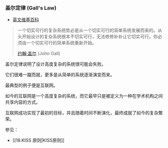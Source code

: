 ### 盖尔定律 (Gall's Law)

-   [英文维基百科](https://en.wikipedia.org/wiki/John_Gall_(author)#Gall%27s_law)
    

> 一个切实可行的复杂系统势必是从一个切实可行的简单系统发展而来的。从头开始设计的复杂系统根本不切实可行，无法修修补补让它切实可行。你必须由一个切实可行的简单系统重新开始。
> 
> [约翰·盖尔](https://en.wikipedia.org/wiki/John_Gall_(author)) (John Gall)

盖尔定律说明了设计高度复杂的系统很可能会失败。

它们很难一蹴而就，更多是从简单的系统逐渐演变而来。

最典型的例子便是互联网。

如今的互联网是一个高度复杂的系统，而它最早只是被定义为一种在学术机构之间共享内容的方式。

互联网成功实现了最初的目标，并且随着时间不断演化，最终成就了如今的复杂繁荣。

参见：

-   [[18.KISS 原则|KISS原则]]